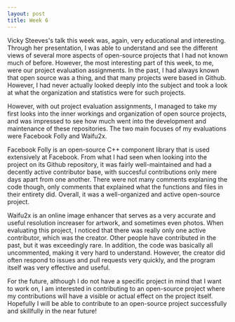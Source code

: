 ```yaml
---
layout: post
title: Week 6
---
```


Vicky Steeves's talk this week was, again, very educational and interesting. Through her presentation, I was able to understand and see the different views of several more aspects of open-source projects that I had not known much of before. However, the most interesting part of this week, to me, were our project evaluation assignments. In the past, I had always known that open source was a thing, and that many projects were based in Github. However, I had never actually looked deeply into the subject and took a look at what the organization and statistics were for such projects.

However, with out project evaluation assignments, I managed to take my first looks into the inner workings and organization of open source projects, and was impressed to see how much went into the development and maintenance of these repositories. The two main focuses of my evaluations were Facebook Folly and Waifu2x.

Facebook Folly is an open-source C++ component library that is used extensively at Facebook. From what I had seen when looking into the project on its Github repository, it was fairly well-maintained and had a decently active contributor base, with succesful contributions only mere days apart from one another. There were not many comments explaning the code though, only comments that explained what the functions and files in their entirety did. Overall, it was a well-organized and active open-source project.

Waifu2x is an online image enhancer that serves as a very accurate and useful resolution increaser for artwork, and sometimes even photos. When evaluating this project, I noticed that there was really only one active contributor, which was the creator. Other people have contributed in the past, but it was exceedingly rare. In addition, the code was basically all uncommented, making it very hard to understand. However, the creator did often respond to issues and pull requests very quickly, and the program itself was very effective and useful.

For the future, although I do not have a specific project in mind that I want to work on, I am interested in contributing to an open-source project where my contributions will have a visible or actual effect on the project itself. Hopefully I will be able to contribute to an open-source project successfully and skillfully in the near future!
